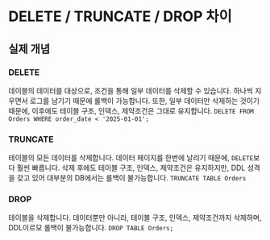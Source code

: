 # DELETE / TRUNCATE / DROP 차이
## 실제 개념
### DELETE
데이블의 데이터를 대상으로, 조건을 통해 일부 데이터를 삭제할 수 있습니다. 
하나씩 지우면서 로그를 남기기 때문에 롤백이 가능합니다. 또한, 일부 데이터만 삭제하는 것이기 때문에, 이후에도 테이블 구조, 인덱스, 제약조건은 그대로 유지합니다.
`DELETE FROM Orders WHERE order_date < '2025-01-01';`

### TRUNCATE
테이블의 모든 데이터를 삭제합니다. 데이터 페이지를 한번에 날리기 때문에, `DELETE`보다 훨씬 빠릅니다. 
삭제 후에도 테이블 구조, 인덱스, 제약조건은 유지하지만, DDL 성격을 갖고 있어 대부분의 DB에서는 롤백이 불가능합니다.
`TRUNCATE TABLE Orders`

### DROP
테이블을 삭제합니다. 
데이터뿐만 아니라, 테이블 구조, 인덱스, 제약조건까지 삭제하며, DDL이르모 롤백이 불가능합니다. 
`DROP TABLE Orders;`
